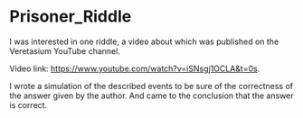 # Prisoner_Riddle
I was interested in one riddle, a video about which was published on the Veretasium YouTube channel.

Video link: https://www.youtube.com/watch?v=iSNsgj1OCLA&t=0s. 

I wrote a simulation of the described events to be sure of the correctness of the answer given by the author.
And came to the conclusion that the answer is correct.
